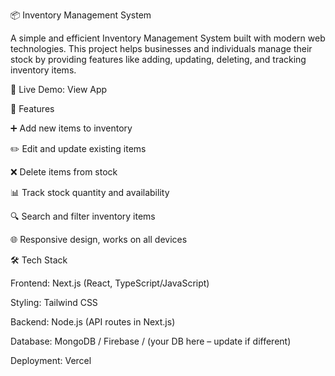 📦 Inventory Management System

A simple and efficient Inventory Management System built with modern web technologies. This project helps businesses and individuals manage their stock by providing features like adding, updating, deleting, and tracking inventory items.

🔗 Live Demo: View App

🚀 Features

➕ Add new items to inventory

✏️ Edit and update existing items

❌ Delete items from stock

📊 Track stock quantity and availability

🔍 Search and filter inventory items

🌐 Responsive design, works on all devices

🛠️ Tech Stack

Frontend: Next.js (React, TypeScript/JavaScript)

Styling: Tailwind CSS

Backend: Node.js (API routes in Next.js)

Database: MongoDB / Firebase / (your DB here – update if different)

Deployment: Vercel
